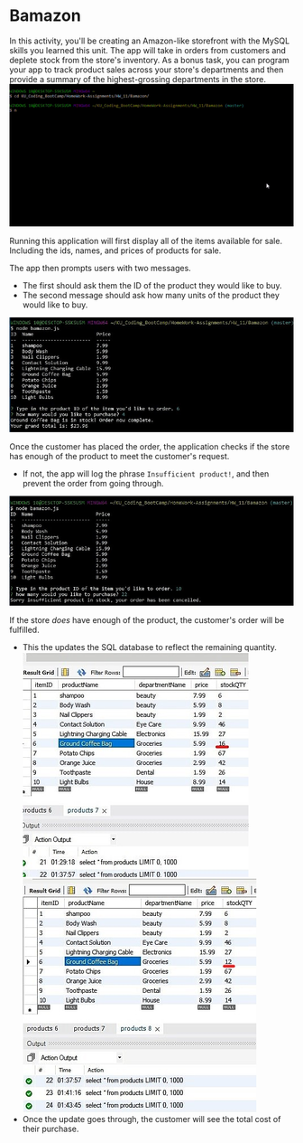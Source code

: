 # Bamazon

In this activity, you'll be creating an Amazon-like storefront with the MySQL skills you learned this unit. The app will take in orders from customers and deplete stock from the store's inventory. As a bonus task, you can program your app to track product sales across your store's departments and then provide a summary of the highest-grossing departments in the store.
![Working-App Gif](images/working-app.gif)

Running this application will first display all of the items available for sale. Including the ids, names, and prices of products for sale.

The app then prompts users with two messages.

   * The first should ask them the ID of the product they would like to buy.
   * The second message should ask how many units of the product they would like to buy.

![Sufficient-Inventory](images/image-2.jpg)

Once the customer has placed the order, the application checks if the store has enough of the product to meet the customer's request.
   * If not, the app will log the phrase `Insufficient product!`, and then prevent the order from going through.

![Out-of-Stock](images/image-1.jpg)

If the store _does_ have enough of the product, the customer's order will be fulfilled.
   * This the updates the SQL database to reflect the remaining quantity.
   ![MySQL-Before](images/sql-table-1.jpg)
   ![MySql-After](images/sql-table-2.jpg)
   * Once the update goes through, the customer will see the total cost of their purchase.